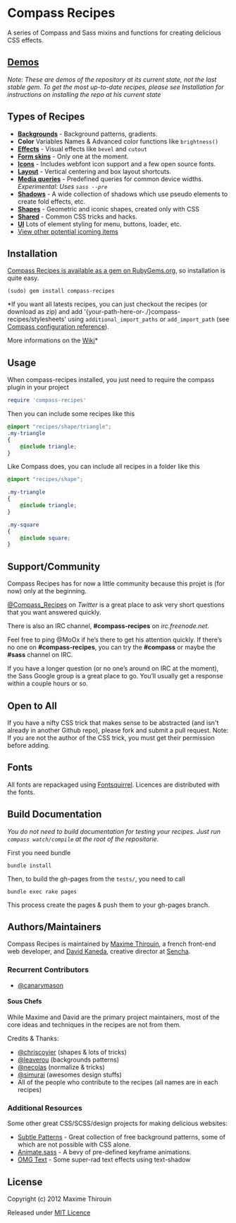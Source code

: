 # Compass Recipes

A series of Compass and Sass mixins and functions for creating delicious CSS effects.

## [Demos](http://moox.github.com/compass-recipes/)

_Note: These are demos of the repository at its current state, *not* the last stable gem. To get the most up-to-date recipes, please see Installation for instructions on installing the repo at his current state_

## Types of Recipes

* **[Backgrounds](http://moox.github.com/compass-recipes/recipes/background/)** - Background patterns, gradients.
* **Color** Variables Names & Advanced color functions like `brightness()`
* **[Effects](http://moox.github.com/compass-recipes/recipes/effect/)** - Visual effects like `bevel` and `cutout`
* **[Form skins](http://moox.github.com/compass-recipes/recipes/form/skin/)** - Only one at the moment.
* **[Icons](http://moox.github.com/compass-recipes/recipes/icon)** - Includes webfont icon support and a few open source fonts.
* **[Layout](http://moox.github.com/compass-recipes/recipes/layout)** - Vertical centering and box layout shortcuts.
* **[Media queries](http://moox.github.com/compass-recipes/recipes/media-queries)** - Predefined queries for common device widths. *Experimental: Uses `sass --pre`*
* **[Shadows](http://moox.github.com/compass-recipes/recipes/shadow/)** - A wide collection of shadows which use pseudo elements to create fold effects, etc.
* **[Shapes](http://moox.github.com/compass-recipes/recipes/shape/)** - Geometric and iconic shapes, created only with CSS
* **[Shared](http://moox.github.com/compass-recipes/recipes/shared/)** - Common CSS tricks and hacks.
* **[UI](http://moox.github.com/compass-recipes/recipes/ui/)** Lots of element styling for menu, buttons, loader, etc.
* [View other potential icoming items](https://github.com/MoOx/compass-recipes/issues?labels=enhancement%2Cfeature)

## Installation

[Compass Recipes is available as a gem on RubyGems.org](https://rubygems.org/gems/compass-recipes), so installation is quite easy.

```shell
(sudo) gem install compass-recipes
```

*If you want all latests recipes, you can just checkout the recipes (or download as zip) and add '{your-path-here-or-./}compass-recipes/stylesheets' using `additional_import_paths` or `add_import_path` (see [Compass configuration reference](http://compass-style.org/help/tutorials/configuration-reference/)).

More informations on the [Wiki](https://github.com/MoOx/compass-recipes/wiki)*


## Usage

When compass-recipes installed, you just need to require the compass plugin in your project

```ruby
require 'compass-recipes'
```

Then you can include some recipes like this

```scss
@import "recipes/shape/triangle";
.my-triangle
{
    @include triangle;
}
```

Like Compass does, you can include all recipes in a folder like this

```scss
@import "recipes/shape";

.my-triangle
{
    @include triangle;
}

.my-square
{
    @include square;
}
```

## Support/Community

Compass Recipes has for now a little community because this projet is (for now) only at the beginning.

[@Compass_Recipes](https://twitter.com/#!/Compass_Recipes) on _Twitter_ is a great place to ask very short questions that you want answered quickly.

There is also an IRC channel, **#compass-recipes** on _irc.freenode.net_.

Feel free to ping @MoOx if he’s there to get his attention quickly. If there’s no one on **#compass-recipes**, you can try the **#compass** or maybe the **#sass** channel on IRC.

If you have a longer question (or no one’s around on IRC at the moment), the Sass Google group is a great place to go. You’ll usually get a response within a couple hours or so.

## Open to All

If you have a nifty CSS trick that makes sense to be abstracted (and isn't already in another Github repo), please fork and submit a pull request. Note: If you are not the author of the CSS trick, you must get their permission before adding.

## Fonts

All fonts are repackaged using [Fontsquirrel](http://www.fontsquirrel.com/fontface/generator).
Licences are distributed with the fonts.

## Build Documentation

*You do not need to build documentation for testing your recipes.*
*Just run `compass watch/compile` at the root of the repositorie.*

First you need bundle

```bundle install```

Then, to build the gh-pages from the `tests/`, you need to call

```bundle exec rake pages```

This process create the pages & push them to your gh-pages branch.

## Authors/Maintainers

Compass Recipes is maintained by [Maxime Thirouin](http://moox.fr), a french front-end web developer, and [David Kaneda](http://www.davidkaneda.com), creative director at [Sencha](http://www.sencha.com).

### Recurrent Contributors

* [@canarymason](https://github.com/canarymason)

#### Sous Chefs

While Maxime and David are the primary project maintainers, most of the core ideas and techniques in the recipes are not from them.

Credits & Thanks:

* [@chriscoyier](https://github.com/chriscoyier) (shapes & lots of tricks)
* [@leaverou](https://github.com/leaverou) (backgrounds patterns)
* [@necolas](https://github.com/necolas) (normalize & tricks)
* [@simurai](https://github.com/simurai) (awesomes design stuffs)
* All of the people who contribute to the recipes (all names are in each recipes)

### Additional Resources

Some other great CSS/SCSS/design projects for making delicious websites:

* [Subtle Patterns](http://subtlepatterns.com/) - Great collection of free background patterns, some of which are not possible with CSS alone.
* [Animate.sass](https://github.com/adamstac/animate.sass) - A bevy of pre-defined keyframe animations.
* [OMG Text](http://jaredhardy.com/omg-text/) - Some super-rad text effects using text-shadow


## License

Copyright (c) 2012 Maxime Thirouin

Released under [MIT Licence](http://moox.mit-license.org/)